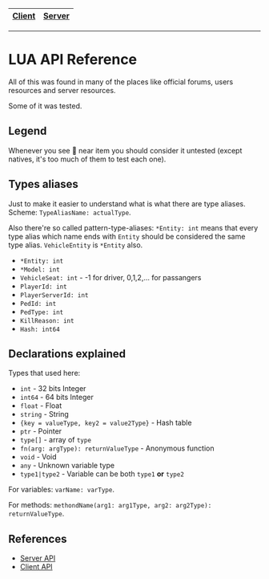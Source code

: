 [Client](Client.md)|[Server](Server.md)
---|---

---

# LUA API Reference

All of this was found in many of the places like official forums, users resources and server resources.

Some of it was tested.

## Legend

Whenever you see :no_entry_sign: near item you should consider it untested (except natives, it's too much of them to test each one).

## Types aliases

Just to make it easier to understand what is what there are type aliases.
Scheme: `TypeAliasName: actualType`.

Also there're so called pattern-type-aliases: `*Entity: int` means that every type alias which name ends with `Entity` should be considered the same type alias. `VehicleEntity` is `*Entity` also.

- `*Entity: int`
- `*Model: int`
- `VehicleSeat: int` - -1 for driver, 0,1,2,... for passangers
- `PlayerId: int`
- `PlayerServerId: int`
- `PedId: int`
- `PedType: int`
- `KillReason: int`
- `Hash: int64`

## Declarations explained

Types that used here:
- `int` - 32 bits Integer
- `int64` - 64 bits Integer
- `float` - Float
- `string` - String
- `{key = valueType, key2 = value2Type}` - Hash table
- `ptr` - Pointer
- `type[]` - array of `type`
- `fn(arg: argType): returnValueType` - Anonymous function
- `void` - Void
- `any` - Unknown variable type
- `type1|type2` - Variable can be both `type1` **or** `type2`

For variables: `varName: varType`.

For methods: `methondName(arg1: arg1Type, arg2: arg2Type): returnValueType`.

## References

- [Server API](Server.md)
- [Client API](Client.md)
